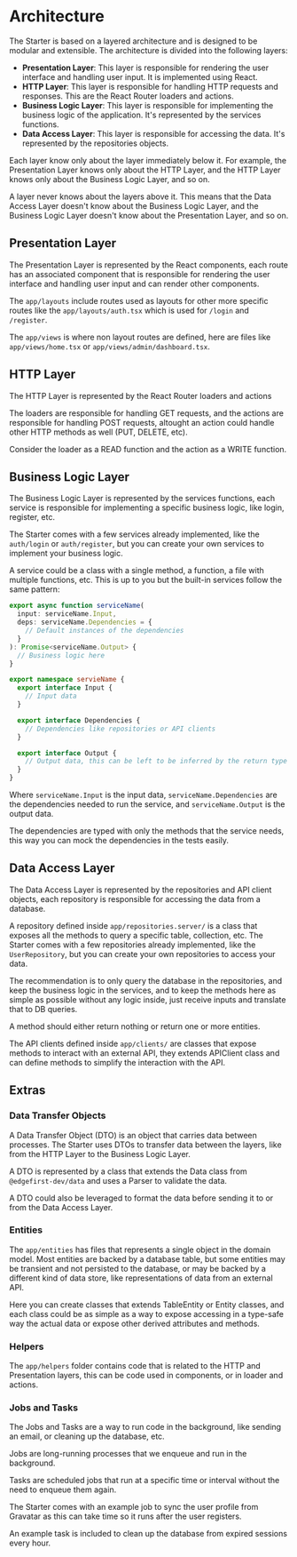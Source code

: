 # Architecture

The Starter is based on a layered architecture and is designed to be modular and extensible. The architecture is divided into the following layers:

- **Presentation Layer**: This layer is responsible for rendering the user interface and handling user input. It is implemented using React.
- **HTTP Layer**: This layer is responsible for handling HTTP requests and responses. This are the React Router loaders and actions.
- **Business Logic Layer**: This layer is responsible for implementing the business logic of the application. It's represented by the services functions.
- **Data Access Layer**: This layer is responsible for accessing the data. It's represented by the repositories objects.

Each layer know only about the layer immediately below it. For example, the Presentation Layer knows only about the HTTP Layer, and the HTTP Layer knows only about the Business Logic Layer, and so on.

A layer never knows about the layers above it. This means that the Data Access Layer doesn't know about the Business Logic Layer, and the Business Logic Layer doesn't know about the Presentation Layer, and so on.

## Presentation Layer

The Presentation Layer is represented by the React components, each route has an associated component that is responsible for rendering the user interface and handling user input and can render other components.

The `app/layouts` include routes used as layouts for other more specific routes like the `app/layouts/auth.tsx` which is used for `/login` and `/register`.

The `app/views` is where non layout routes are defined, here are files like `app/views/home.tsx` or `app/views/admin/dashboard.tsx`.

## HTTP Layer

The HTTP Layer is represented by the React Router loaders and actions

The loaders are responsible for handling GET requests, and the actions are responsible for handling POST requests, altought an action could handle other HTTP methods as well (PUT, DELETE, etc).

Consider the loader as a READ function and the action as a WRITE function.

## Business Logic Layer

The Business Logic Layer is represented by the services functions, each service is responsible for implementing a specific business logic, like login, register, etc.

The Starter comes with a few services already implemented, like the `auth/login` or `auth/register`, but you can create your own services to implement your business logic.

A service could be a class with a single method, a function, a file with multiple functions, etc. This is up to you but the built-in services follow the same pattern:

```ts
export async function serviceName(
  input: serviceName.Input,
  deps: serviceName.Dependencies = {
    // Default instances of the dependencies
  }
): Promise<serviceName.Output> {
  // Business logic here
}

export namespace servieName {
  export interface Input {
    // Input data
  }

  export interface Dependencies {
    // Dependencies like repositories or API clients
  }

  export interface Output {
    // Output data, this can be left to be inferred by the return type of the function
  }
}
```

Where `serviceName.Input` is the input data, `serviceName.Dependencies` are the dependencies needed to run the service, and `serviceName.Output` is the output data.

The dependencies are typed with only the methods that the service needs, this way you can mock the dependencies in the tests easily.

## Data Access Layer

The Data Access Layer is represented by the repositories and API client objects, each repository is responsible for accessing the data from a database.

A repository defined inside `app/repositories.server/` is a class that exposes all the methods to query a specific table, collection, etc. The Starter comes with a few repositories already implemented, like the `UserRepository`, but you can create your own repositories to access your data.

The recommendation is to only query the database in the repositories, and keep the business logic in the services, and to keep the methods here as simple as possible without any logic inside, just receive inputs and translate that to DB queries.

A method should either return nothing or return one or more entities.

The API clients defined inside `app/clients/` are classes that expose methods to interact with an external API, they extends APIClient class and can define methods to simplify the interaction with the API.

## Extras

### Data Transfer Objects

A Data Transfer Object (DTO) is an object that carries data between processes. The Starter uses DTOs to transfer data between the layers, like from the HTTP Layer to the Business Logic Layer.

A DTO is represented by a class that extends the Data class from `@edgefirst-dev/data` and uses a Parser to validate the data.

A DTO could also be leveraged to format the data before sending it to or from the Data Access Layer.

### Entities

The `app/entities` has files that represents a single object in the domain model. Most entities are backed by a database table, but some entities may be transient and not persisted to the database, or may be backed by a different kind of data store, like representations of data from an external API.

Here you can create classes that extends TableEntity or Entity classes, and each class could be as simple as a way to expose accessing in a type-safe way the actual data or expose other derived attributes and methods.

### Helpers

The `app/helpers` folder contains code that is related to the HTTP and Presentation layers, this can be code used in components, or in loader and actions.

### Jobs and Tasks

The Jobs and Tasks are a way to run code in the background, like sending an email, or cleaning up the database, etc.

Jobs are long-running processes that we enqueue and run in the background.

Tasks are scheduled jobs that run at a specific time or interval without the need to enqueue them again.

The Starter comes with an example job to sync the user profile from Gravatar as this can take time so it runs after the user registers.

An example task is included to clean up the database from expired sessions every hour.
